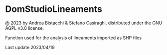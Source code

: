 # DomStudioLineaments
@ 2023 by Andrea Bistacchi & Stefano Casiraghi, distributed under the GNU AGPL v3.0 license.

Function used for the analysis of lineaments imported as SHP files

Last update 2023/04/19
